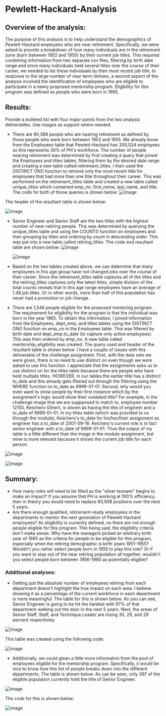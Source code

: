 # Pewlett-Hackard-Analysis

## Overview of the analysis: 
The purpose of this analysis is to help understand the demographics of Pewlett-Hackard employees who are near retirement.  Specifically, we were asked to provide a breakdown of how many individuals are in the retirement zone (born between 1952 and 1955) by their current job titles.  This required combining information from two separate csv files, filtering by birth date range and since many individuals held several titles over the course of their career, we needed to list these individuals by their most recent job title.  In response to the large number of near term retirees, a second aspect of the analysis involved the identification of employees who are eligible to participate in a newly proposed mentorship program.  Eligibility for this program was defined as people who were born in 1965.

## Results: 
Provide a bulleted list with four major points from the two analysis deliverables. Use images as support where needed.

- There are 90,398 people who are nearing retirement as defined by those people who were born between 1952 and 1955.  We already know from the Employees table that Pewlett-Hackard has 300,024 employees so this represents 30% of PH's workforce.  The number of people nearing retirement was determined by first creating a query that joined the Employees and titles tables, filtering them by the desired date range and creating a new table called retirement_titles. I then used the DISTINCT ON() function to retrieve only the most recent title for employees that had more than one title throughout their career.  This was performed on the retirement_titles table and created a new table called unique_titles which contained emp_no, first_name, last_name, and title.  The code for both of those queries is shown below:
  ![image](https://user-images.githubusercontent.com/90977689/140315685-7c25c42e-12fa-4d24-ba6a-d6f5e6c813ea.png)

The header of the resultant table is shown below:

![image](https://user-images.githubusercontent.com/90977689/140316455-fe0a392b-495b-42f2-bf11-76ab7b542dcb.png)

- Senior Engineer and Senior Staff are the two titles with the highest number of near-retiring people. This was determined by querying the unique_titles table and using the COUNT() function on employees and then grouping by titles and ordering by count in descending order.  This was put into a new table called retiring_titles.  The code and resultant table are shown below:
   ![image](https://user-images.githubusercontent.com/90977689/140317703-f5567130-e8ef-4a6f-bc49-5eb1606c20fb.png)

  ![image](https://user-images.githubusercontent.com/90977689/140317843-6aecd362-000c-4b54-abcd-bfef80bde5b0.png)

- Based on the two tables created above, we can determine that many employees in this age group have not changed jobs over the course of their career.  Since the retirement_titles table captures all of the titles and the retiring_titles captures only the latest titles, simple division of the total counts reveals that in this age range employees have an average of 1.48 job titles.  Or in other words, more than half of this population has never had a promotion or job change.

- There are 1,549 people eligible for the proposed mentoring program.  The requirement for eligibility for the program is that the individual was born in the year 1965.  To obtain this information, I joined information from the Employees, dept_emp, and titles tables using the DISTINCT ON() function on emp_no in the Employees table.  This was filtered by birth date and dept_emp.to_date (to capture only active employees).  This was then ordered by emp_no.  A new table called mentorship_eligibility was created.  The query used and header of the resultant table is shown below.  I have a couple of issues with this deliverable of the challenge assignment.  First, with the data sets we were given, there is no need to use distinct on even though we were asked to use this function.  I appreciate that the assignments asks us to use distinct on for the titles table because there are people who have held multiple titles.  HOWEVER, in our tables the earlier title has a distinct to_date and this already gets filtered out through the filtering using the WHERE function on to_date as 9999-01-01.  Second, why would you even want to show people by their first instance which by the assignment's logic would show their outdated title?  For example,  in the challenge image that we are suppposed to match to, employee number 12155, Keiichero Gilnert, is shown as having the title of engineer and a to_date of 9999-01-01.  In my titles table (which was provided to us through the module), Keiichero's to_date for his/her/their assignment as engineer has a to_date of 2001-09-16.  Keichero's current role is in fact senior engineer with a to_date of 9999-01-01.  Thus the output of my table is a little different than the image in the module assignment, but mine is more relevant because it shows the current job title for each person.

![image](https://user-images.githubusercontent.com/90977689/140320792-739d2ebc-c3ae-4d52-a750-f0d643b9038c.png)

![image](https://user-images.githubusercontent.com/90977689/140320989-ff9a7c76-bb0f-4122-aa7f-a409edd66465.png)


## Summary:

- How many roles will need to be filled as the "silver tsunami" begins to make an impact?  If you assume that PH is working at 100% efficiency, then in theory you would need to replace 90,938 positions over the next 5 years.
- Are there enough qualified, retirement-ready employees in the departments to mentor the next generation of Pewlett Hackard employees?  As eligibility is currently defined, no there are not enough people eligible for this program.  This being said, the eligibility criteria don't make sense.  Why have the managers picked an arbitrary birth year of 1965 as the criteria for people to be eligible for this program, especially when the retiring demographic is birth years 1951-1955?  Wouldn't you rather select people born in 1955 to play this role? Or if you want to stay out of the near retiring population all together, wouldn't you select people born between 1956-1960 as potentially eligible?

### Additional analyses:
- Getting just the absolute number of employees retiring from each department doesn't highlight the true impact on each area.  I believe showing it as a percentage of the current workforce in each department is more meaningful. The table for this is shown below.  As you can see, Senior Engineer is going to be hit the hardest with 97% of that department walking out the door in the next 5 years.  Next, the areas of Senior Staff, Staff, and Technique Leader are losing 30, 29, and 29 percent respectively.

![image](https://user-images.githubusercontent.com/90977689/140366573-170286da-ceca-475c-a179-427346ae8b00.png)

This table was created using the following code:

![image](https://user-images.githubusercontent.com/90977689/140368409-a06082af-2993-4477-b7ad-60845ffedef1.png)





- Additionally, we could glean a little more information from the pool of employees eligible for the mentorship program.  Specifically, it would be nice to know how this list of people breaks down into the different departments.  The table is shown below.  As can be seen, only 397 of the eligible population currently hold the title of Senior Engineer.  


![image](https://user-images.githubusercontent.com/90977689/140402128-46e54d67-0b95-45ac-97c3-f992c048a4af.png)

The code for this is shown below:

![image](https://user-images.githubusercontent.com/90977689/140402310-e4a14864-747c-415a-915b-d7af0db05c97.png)




